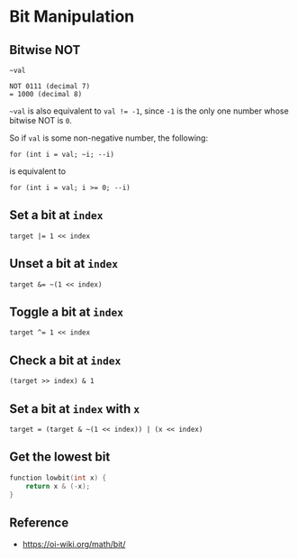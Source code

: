 # Bit Manipulation

## Bitwise NOT

`~val`

```
NOT 0111 (decimal 7)
= 1000 (decimal 8)
```

`~val` is also equivalent to `val != -1`, since `-1` is the only one number whose bitwise NOT is `0`.

So if `val` is some non-negative number, the following:

```
for (int i = val; ~i; --i)
```

is equivalent to

```
for (int i = val; i >= 0; --i)
```

## Set a bit at `index`

`target |= 1 << index`

## Unset a bit at `index`

`target &= ~(1 << index)`

## Toggle a bit at `index`

`target ^= 1 << index`

## Check a bit at `index`

`(target >> index) & 1`

## Set a bit at `index` with `x`

`target = (target & ~(1 << index)) | (x << index)`

## Get the lowest bit

```cpp
function lowbit(int x) {
    return x & (-x);
}
```

## Reference 

* https://oi-wiki.org/math/bit/